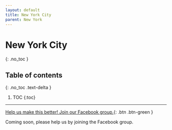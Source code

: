 ```yaml
---
layout: default
title: New York City
parent: New York
---
```


# New York City
{: .no_toc }

## Table of contents
{: .no_toc .text-delta }

1. TOC
{:toc}

---

[Help us make this better! Join our Facebook group.](https://www.facebook.com/groups/coronawhatnow/announcements/){: .btn .btn-green }

Coming soon, please help us by joining the Facebook group.
